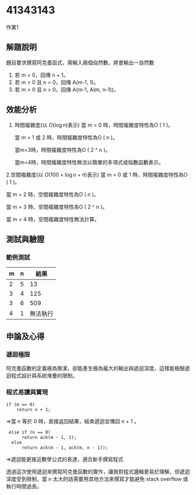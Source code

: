 # 41343143
作業1


## 解題說明
題目要求撰寫阿克曼函式，需輸入兩個自然數，將會輸出一自然數
1. 若 m = 0，回傳 n + 1。
2. 若 m > 0 且 n = 0，回傳 A(m-1, 1)。
3. 若 m > 0 且 n > 0，回傳 A(m-1, A(m, n-1))。

## 效能分析
1. 時間複雜度(以 $O(\log n)$表示)
   當 m = 0 時，時間複雜度特性為O ( 1 )。
   
   當 m = 1 或 2 時，時間複雜度特性為O ( n )。
   
   當m=3時，時間複雜度特性為O ( 2 ^ n )。
   
   當m=4時，時間複雜度特性無法以簡單的多項式或指數函數表示。

2.空間複雜度(以 $O(100\times \log n + \pi)$表示)
  當 m = 0 或 1 時，時間複雜度特性為O ( 1 )。
   
  當 m = 2 時，空間複雜度特性為O ( n )。
   
  當 m = 3 時，空間複雜度特性為O ( 2 ^ n )。

  當 m = 4 時，空間複雜度特性無法計算。

## 測試與驗證

### 範例測試

| m | n | 結果 |
|----------|--------------|----------|
| 2 | 5 | 13  |
| 3 | 4 | 125 |
| 3 | 6 | 509 |
| 4 | 1 | 無法執行 |

## 申論及心得

### 遞迴極限

阿克曼函數的定義極為簡潔，卻能產生極為龐大的輸出與遞迴深度，這樣能檢驗遞迴程式設計與系統堆疊的限制。

### 程式易讀與實現

    if (m == 0)
        return n + 1;
=>當 n 等於 0 時，直接返回結果，結束遞迴並傳回 n + 1 。

     else if (n == 0)
          return ack(m - 1, 1);
      else
          return ack(m - 1, ack(m, n - 1));
=>遞迴能更接近數學公式的表達，適合新手撰寫程式

透過這次使用遞迴來撰寫阿克曼函數的實作，讓我對程式邏輯更易於理解，但遞迴深度受到限制，當 n 太大的話需要用其他方法來撰寫才能避免 stack overflow 或執行時間過長。
